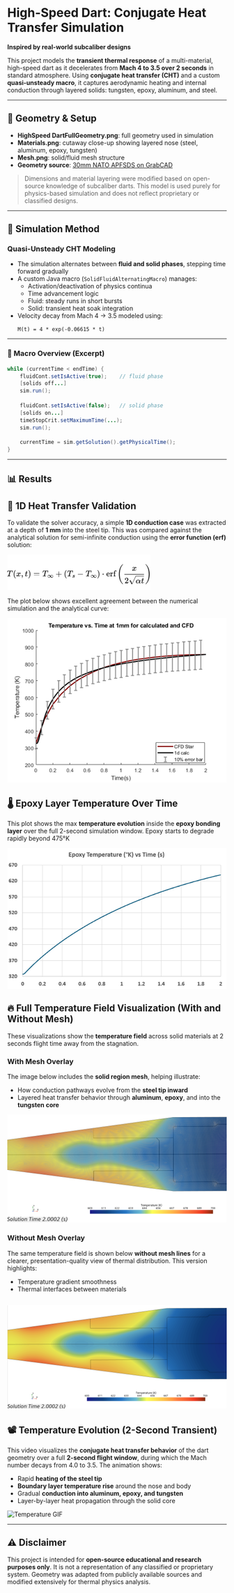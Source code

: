 # High-Speed Dart: Conjugate Heat Transfer Simulation
**Inspired by real-world subcaliber designs**

This project models the **transient thermal response** of a multi-material, high-speed dart as it decelerates from **Mach 4 to 3.5 over 2 seconds** in standard atmosphere. Using **conjugate heat transfer (CHT)** and a custom **quasi-unsteady macro**, it captures aerodynamic heating and internal conduction through layered solids: tungsten, epoxy, aluminum, and steel.

---

## 📂 Geometry & Setup

- **HighSpeed DartFullGeometry.png**: full geometry used in simulation  
- **Materials.png**: cutaway close-up showing layered nose (steel, aluminum, epoxy, tungsten)  
- **Mesh.png**: solid/fluid mesh structure  
- **Geometry source**: [30mm NATO APFSDS on GrabCAD](https://grabcad.com/library/30mm-nato-apfsds-1)  
> Dimensions and material layering were modified based on open-source knowledge of subcaliber darts. This model is used purely for physics-based simulation and does not reflect proprietary or classified designs.

---

## 🧪 Simulation Method

### Quasi-Unsteady CHT Modeling

- The simulation alternates between **fluid and solid phases**, stepping time forward gradually
- A custom Java macro (`SolidFluidAlternatingMacro`) manages:
  - Activation/deactivation of physics continua
  - Time advancement logic
  - Fluid: steady runs in short bursts
  - Solid: transient heat soak integration  
- Velocity decay from Mach 4 → 3.5 modeled using:  
  ```
  M(t) = 4 * exp(-0.06615 * t)
  ```

---

### 🔄 Macro Overview (Excerpt)
```java
while (currentTime < endTime) {
    fluidCont.setIsActive(true);    // fluid phase
    [solids off...]
    sim.run();

    fluidCont.setIsActive(false);   // solid phase
    [solids on...]
    timeStopCrit.setMaximumTime(...);
    sim.run();

    currentTime = sim.getSolution().getPhysicalTime();
}
```

---

## 📊 Results

## 🧪 1D Heat Transfer Validation

To validate the solver accuracy, a simple **1D conduction case** was extracted at a depth of **1 mm** into the steel tip. This was compared against the analytical solution for semi-infinite conduction using the **error function (erf)** solution:

![Analytical erf Equation](ErfEq.png)

The plot below shows excellent agreement between the numerical simulation and the analytical curve:

![1Dheat transfer](1Dheat%20transfer.png)
## 🌡️ Epoxy Layer Temperature Over Time

This plot shows the max **temperature evolution** inside the **epoxy bonding layer** over the full 2-second simulation window. Epoxy starts to degrade rapidly beyond 475°K

![Epoxy_Temp](Epoxy_Temp.png)


## 🔥 Full Temperature Field Visualization (With and Without Mesh)

These visualizations show the **temperature field** across solid materials at 2 seconds flight time away from the stagnation.

### With Mesh Overlay
The image below includes the **solid region mesh**, helping illustrate:
- How conduction pathways evolve from the **steel tip inward**
- Layered heat transfer behavior through **aluminum**, **epoxy**, and into the **tungsten core**

![Temps](Temps.png)

### Without Mesh Overlay
The same temperature field is shown below **without mesh lines** for a clearer, presentation-quality view of thermal distribution. This version highlights:
- Temperature gradient smoothness
- Thermal interfaces between materials

![Temps2](Temps2.png)
---

## 📽️ Temperature Evolution (2-Second Transient)

This video visualizes the **conjugate heat transfer behavior** of the dart geometry over a full **2-second flight window**, during which the Mach number decays from 4.0 to 3.5. The animation shows:

- Rapid **heating of the steel tip**
- **Boundary layer temperature rise** around the nose and body
- Gradual **conduction into aluminum, epoxy, and tungsten**
- Layer-by-layer heat propagation through the solid core

![Temperature GIF](Tempg.gif)

---

## ⚠️ Disclaimer
This project is intended for **open-source educational and research purposes only**. It is not a representation of any classified or proprietary system. Geometry was adapted from publicly available sources and modified extensively for thermal physics analysis.
